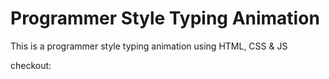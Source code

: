 # Programmer Style Typing Animation

This is a programmer style typing animation using HTML, CSS &amp; JS

checkout: 
